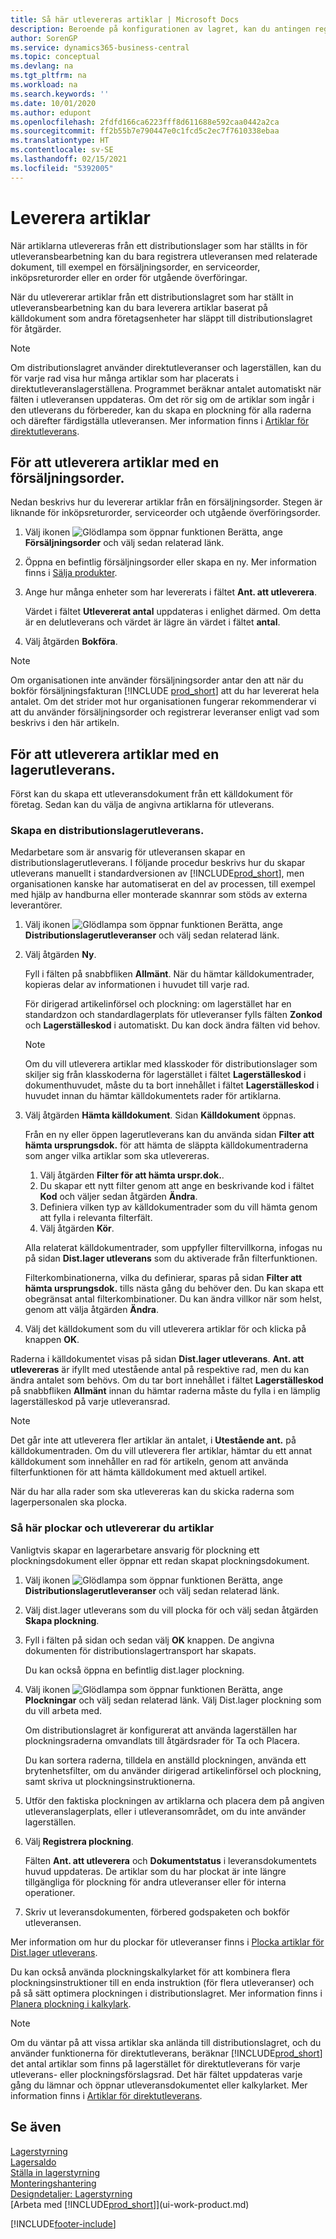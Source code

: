```yaml
---
title: Så här utlevereras artiklar | Microsoft Docs
description: Beroende på konfigurationen av lagret, kan du antingen registrera utleverans på relaterade utgående affärsdokumentet, till exempel försäljningsorder, direkt eller använda distributionslagerutleveransdokument som följer ett arbetsflöde och integreras i olika lageraktiviteter.
author: SorenGP
ms.service: dynamics365-business-central
ms.topic: conceptual
ms.devlang: na
ms.tgt_pltfrm: na
ms.workload: na
ms.search.keywords: ''
ms.date: 10/01/2020
ms.author: edupont
ms.openlocfilehash: 2fdfd166ca6223fff8d611688e592caa0442a2ca
ms.sourcegitcommit: ff2b55b7e790447e0c1fcd5c2ec7f7610338ebaa
ms.translationtype: HT
ms.contentlocale: sv-SE
ms.lasthandoff: 02/15/2021
ms.locfileid: "5392005"
---
```

# <a name="ship-items"></a>Leverera artiklar

När artiklarna utlevereras från ett distributionslager som har ställts in för utleveransbearbetning kan du bara registrera utleveransen med relaterade dokument, till exempel en försäljningsorder, en serviceorder, inköpsreturorder eller en order för utgående överföringar.

När du utlevererar artiklar från ett distributionslagret som har ställt in utleveransbearbetning kan du bara leverera artiklar baserat på källdokument som andra företagsenheter har släppt till distributionslagret för åtgärder.

> [!NOTE]
> Om distributionslagret använder direktutleveranser och lagerställen, kan du för varje rad visa hur många artiklar som har placerats i direktutleveranslagerställena. Programmet beräknar antalet automatiskt när fälten i utleveransen uppdateras. Om det rör sig om de artiklar som ingår i den utleverans du förbereder, kan du skapa en plockning för alla raderna och därefter färdigställa utleveransen. Mer information finns i [Artiklar för direktutleverans](warehouse-how-to-cross-dock-items.md).

## <a name="to-ship-items-with-a-sales-order"></a>För att utleverera artiklar med en försäljningsorder.

Nedan beskrivs hur du levererar artiklar från en försäljningsorder. Stegen är liknande för inköpsreturorder, serviceorder och utgående överföringsorder.  

1. Välj ikonen ![Glödlampa som öppnar funktionen Berätta](media/ui-search/search_small.png "Berätta vad du vill göra"), ange **Försäljningsorder** och välj sedan relaterad länk.
2. Öppna en befintlig försäljningsorder eller skapa en ny. Mer information finns i [Sälja produkter](sales-how-sell-products.md).
3. Ange hur många enheter som har levererats i fältet **Ant. att utleverera**.

    Värdet i fältet **Utlevererat antal** uppdateras i enlighet därmed. Om detta är en delutleverans och värdet är lägre än värdet i fältet **antal**.
4. Välj åtgärden **Bokföra**.

> [!NOTE]
> Om organisationen inte använder försäljningsorder antar den att när du bokför försäljningsfakturan [!INCLUDE [prod_short](includes/prod_short.md)] att du har levererat hela antalet. Om det strider mot hur organisationen fungerar rekommenderar vi att du använder försäljningsorder och registrerar leveranser enligt vad som beskrivs i den här artikeln.

## <a name="to-ship-items-with-a-warehouse-shipment"></a>För att utleverera artiklar med en lagerutleverans.

Först kan du skapa ett utleveransdokument från ett källdokument för företag. Sedan kan du välja de angivna artiklarna för utleverans.

### <a name="to-create-a-warehouse-shipment"></a>Skapa en distributionslagerutleverans.

Medarbetare som är ansvarig för utleveransen skapar en distributionslagerutleverans. I följande procedur beskrivs hur du skapar utleverans manuellt i standardversionen av [!INCLUDE[prod_short](includes/prod_short.md)], men organisationen kanske har automatiserat en del av processen, till exempel med hjälp av handburna eller monterade skannrar som stöds av externa leverantörer.  

1. Välj ikonen ![Glödlampa som öppnar funktionen Berätta](media/ui-search/search_small.png "Berätta vad du vill göra"), ange **Distributionslagerutleveranser** och välj sedan relaterad länk.  
2. Välj åtgärden **Ny**.  

    Fyll i fälten på snabbfliken **Allmänt**. När du hämtar källdokumentrader, kopieras delar av informationen i huvudet till varje rad.  

    För dirigerad artikelinförsel och plockning: om lagerstället har en standardzon och standardlagerplats för utleveranser fylls fälten **Zonkod** och **Lagerställeskod** i automatiskt. Du kan dock ändra fälten vid behov.  

    > [!NOTE]  
    > Om du vill utleverera artiklar med klasskoder för distributionslager som skiljer sig från klasskoderna för lagerstället i fältet **Lagerställeskod** i dokumenthuvudet, måste du ta bort innehållet i fältet **Lagerställeskod** i huvudet innan du hämtar källdokumentets rader för artiklarna.  
3. Välj åtgärden **Hämta källdokument**. Sidan **Källdokument** öppnas.

    Från en ny eller öppen lagerutleverans kan du använda sidan **Filter att hämta ursprungsdok.** för att hämta de släppta källdokumentraderna som anger vilka artiklar som ska utlevereras.

    1. Välj åtgärden **Filter för att hämta urspr.dok.**.  
    2. Du skapar ett nytt filter genom att ange en beskrivande kod i fältet **Kod** och väljer sedan åtgärden **Ändra**.  
    3. Definiera vilken typ av källdokumentrader som du vill hämta genom att fylla i relevanta filterfält.  
    4. Välj åtgärden **Kör**.  

    Alla relaterat källdokumentrader, som uppfyller filtervillkorna, infogas nu på sidan **Dist.lager utleverans** som du aktiverade från filterfunktionen.  

    Filterkombinationerna, vilka du definierar, sparas på sidan **Filter att hämta ursprungsdok.** tills nästa gång du behöver den. Du kan skapa ett obegränsat antal filterkombinationer. Du kan ändra villkor när som helst, genom att välja åtgärden **Ändra**.

4. Välj det källdokument som du vill utleverera artiklar för och klicka på knappen **OK**.  

Raderna i källdokumentet visas på sidan **Dist.lager utleverans**. **Ant. att utlevereras** är ifyllt med utestående antal på respektive rad, men du kan ändra antalet som behövs. Om du tar bort innehållet i fältet **Lagerställeskod** på snabbfliken **Allmänt** innan du hämtar raderna måste du fylla i en lämplig lagerställeskod på varje utleveransrad.  

> [!NOTE]  
> Det går inte att utleverera fler artiklar än antalet, i **Utestående ant.** på källdokumentraden. Om du vill utleverera fler artiklar, hämtar du ett annat källdokument som innehåller en rad för artikeln, genom att använda filterfunktionen för att hämta källdokument med aktuell artikel.  

När du har alla rader som ska utlevereras kan du skicka raderna som lagerpersonalen ska plocka.

### <a name="to-pick-and-ship"></a>Så här plockar och utlevererar du artiklar

Vanligtvis skapar en lagerarbetare ansvarig för plockning ett plockningsdokument eller öppnar ett redan skapat plockningsdokument.  

1. Välj ikonen ![Glödlampa som öppnar funktionen Berätta](media/ui-search/search_small.png "Berätta vad du vill göra"), ange **Distributionslagerutleveranser** och välj sedan relaterad länk.
2. Välj dist.lager utleverans som du vill plocka för och välj sedan åtgärden **Skapa plockning**.
3. Fyll i fälten på sidan och sedan välj **OK** knappen. De angivna dokumenten för distributionslagertransport har skapats.

    Du kan också öppna en befintlig dist.lager plockning.
4. Välj ikonen ![Glödlampa som öppnar funktionen Berätta](media/ui-search/search_small.png "Berätta vad du vill göra"), ange **Plockningar** och välj sedan relaterad länk. Välj Dist.lager plockning som du vill arbeta med.

    Om distributionslagret är konfigurerat att använda lagerställen har plockningsraderna omvandlats till åtgärdsrader för Ta och Placera.

    Du kan sortera raderna, tilldela en anställd plockningen, använda ett brytenhetsfilter, om du använder dirigerad artikelinförsel och plockning, samt skriva ut plockningsinstruktionerna.

5. Utför den faktiska plockningen av artiklarna och placera dem på angiven utleveranslagerplats, eller i utleveransområdet, om du inte använder lagerställen.
6. Välj **Registrera plockning**.

    Fälten **Ant. att utleverera** och **Dokumentstatus** i leveransdokumentets huvud uppdateras. De artiklar som du har plockat är inte längre tillgängliga för plockning för andra utleveranser eller för interna operationer.
7. Skriv ut leveransdokumenten, förbered godspaketen och bokför utleveransen.

Mer information om hur du plockar för utleveranser finns i [Plocka artiklar för Dist.lager utleverans](warehouse-how-to-pick-items-for-warehouse-shipment.md).

Du kan också använda plockningskalkylarket för att kombinera flera plockningsinstruktioner till en enda instruktion (för flera utleveranser) och på så sätt optimera plockningen i distributionslagret. Mer information finns i [Planera plockning i kalkylark](warehouse-how-to-plan-picks-in-worksheets.md).

> [!NOTE]
> Om du väntar på att vissa artiklar ska anlända till distributionslagret, och du använder funktionerna för direktutleverans, beräknar [!INCLUDE[prod_short](includes/prod_short.md)] det antal artiklar som finns på lagerstället för direktutleverans för varje utleverans- eller plockningsförslagsrad. Det här fältet uppdateras varje gång du lämnar och öppnar utleveransdokumentet eller kalkylarket. Mer information finns i [Artiklar för direktutleverans](warehouse-how-to-cross-dock-items.md).

## <a name="see-also"></a>Se även

[Lagerstyrning](warehouse-manage-warehouse.md)  
[Lagersaldo](inventory-manage-inventory.md)  
[Ställa in lagerstyrning](warehouse-setup-warehouse.md)  
[Monteringshantering](assembly-assemble-items.md)  
[Designdetaljer: Lagerstyrning](design-details-warehouse-management.md)  
[Arbeta med [!INCLUDE[prod_short](includes/prod_short.md)]](ui-work-product.md)  


[!INCLUDE[footer-include](includes/footer-banner.md)]